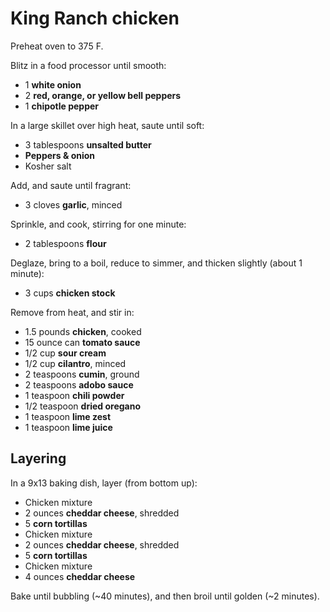 # King Ranch chicken

Preheat oven to 375 F.

Blitz in a food processor until smooth:

- 1 **white onion**
- 2 **red, orange, or yellow bell peppers**
- 1 **chipotle pepper**

In a large skillet over high heat, saute until soft:

- 3 tablespoons **unsalted butter**
- **Peppers & onion**
- Kosher salt

Add, and saute until fragrant:

- 3 cloves **garlic**, minced

Sprinkle, and cook, stirring for one minute:

- 2 tablespoons **flour**

Deglaze, bring to a boil, reduce to simmer, and thicken slightly (about 1 minute):

- 3 cups **chicken stock**

Remove from heat, and stir in:

- 1.5 pounds **chicken**, cooked
- 15 ounce can **tomato sauce**
- 1/2 cup **sour cream**
- 1/2 cup **cilantro**, minced
- 2 teaspoons **cumin**, ground
- 2 teaspoons **adobo sauce**
- 1 teaspoon **chili powder**
- 1/2 teaspoon **dried oregano**
- 1 teaspoon **lime zest**
- 1 teaspoon **lime juice**

## Layering

In a 9x13 baking dish, layer (from bottom up):

- Chicken mixture
- 2 ounces **cheddar cheese**, shredded
- 5 **corn tortillas**
- Chicken mixture
- 2 ounces **cheddar cheese**, shredded
- 5 **corn tortillas**
- Chicken mixture
- 4 ounces **cheddar cheese**

Bake until bubbling (~40 minutes), and then broil until golden (~2 minutes).
